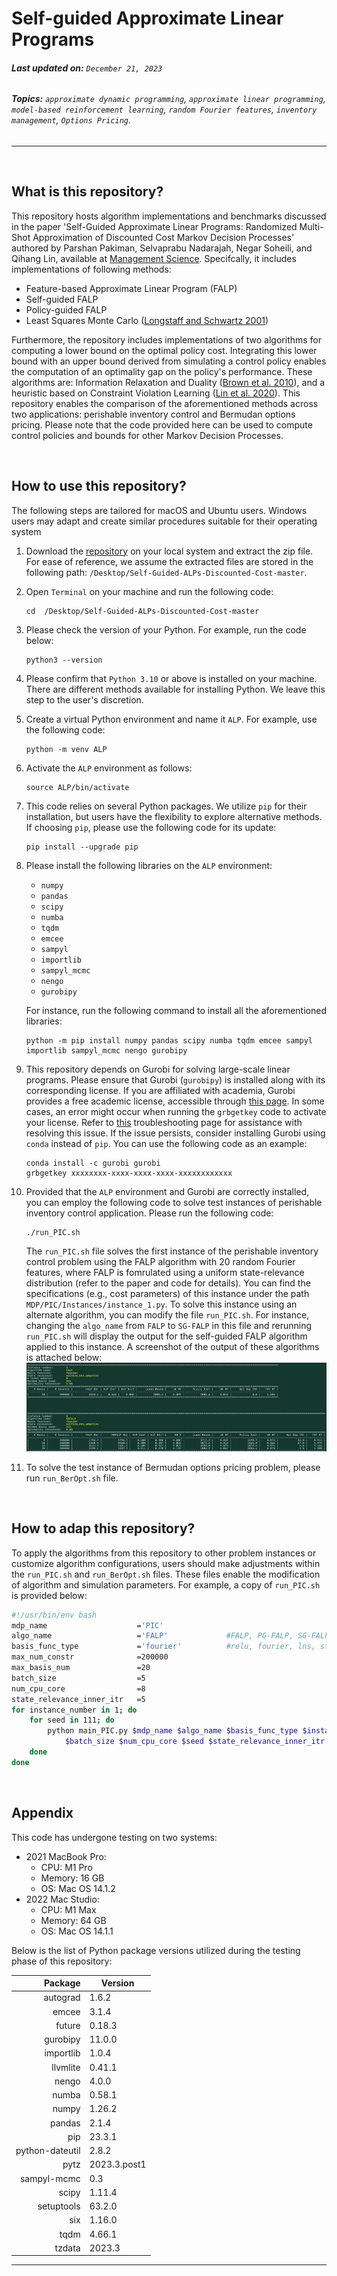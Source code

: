 # Self-guided Approximate Linear Programs
###### **Last updated on:** `December 21, 2023`
###### **Topics:** `approximate dynamic programming`, `approximate linear programming`, `model-based reinforcement learning`, `random Fourier features`, `inventory management`, `Options Pricing`.
---


<br>

## What is this repository?

This repository hosts algorithm implementations and benchmarks discussed in the paper 'Self-Guided Approximate Linear Programs: Randomized Multi-Shot Approximation of Discounted Cost Markov Decision Processes' authored by Parshan Pakiman, Selvaprabu Nadarajah, Negar Soheili, and Qihang Lin, available at [Management Science](https://ssrn.com/abstract=3512665). Specifcally, it includes implementations of following methods:    

- Feature-based Approximate Linear Program (FALP)
- Self-guided FALP
- Policy-guided FALP 
- Least Squares Monte Carlo ([Longstaff and Schwartz 2001](https://doi.org/10.1093/rfs/14.1.113))

Furthermore, the repository includes implementations of two algorithms for computing a lower bound on the optimal policy cost. Integrating this lower bound with an upper bound derived from simulating a control policy enables the computation of an optimality gap on the policy's performance. These algorithms are: Information Relaxation and Duality ([Brown et al. 2010](https://doi.org/10.1287/opre.1090.0796)), and a heuristic based on Constraint Violation Learning ([Lin et al. 2020](https://doi.org/10.1287/mnsc.2019.3289)). This repository enables the comparison of the aforementioned methods across two applications: perishable inventory control and Bermudan options pricing. Please note that the code provided here can be used to compute control policies and bounds for other Markov Decision Processes.


<br>

## How to use this repository?

The following steps are tailored for macOS and Ubuntu users. Windows users may adapt and create similar procedures suitable for their operating system

1. Download the [repository](https://github.com/Multi-Shot-Approximation-of-MDPs/Self-Guided-ALPs-Discounted-Cost) on your local system and extract the zip file. For ease of reference, we assume the extracted files are stored in the following path: `/Desktop/Self-Guided-ALPs-Discounted-Cost-master`.

2. Open `Terminal` on your machine and run the following code:
   ```
   cd  /Desktop/Self-Guided-ALPs-Discounted-Cost-master
   ```

3. Please check the version of your Python. For example, run the code below:
    ```
    python3 --version
    ```

4. Please confirm that `Python 3.10` or above is installed on your machine. There are different methods available for installing Python. We leave this step to the user's discretion.

5. Create a virtual Python environment and name it `ALP`. For example, use the following code:
    ```
    python -m venv ALP   
    ```

6. Activate the `ALP` environment as follows:
    ```
    source ALP/bin/activate
    ``` 

7. This code relies on several Python packages. We utilize `pip` for their installation, but users have the flexibility to explore alternative methods. If choosing `pip`, please use the following code for its update:
    ```
    pip install --upgrade pip
    ```

8.  Please install the following libraries on the `ALP` environment:
    - `numpy`
    - `pandas`
    - `scipy`
    - `numba`
    - `tqdm`
    - `emcee`
    - `sampyl`
    - `importlib`
    - `sampyl_mcmc`
    - `nengo`
    - `gurobipy`
    
    For instance, run the following command to install all the aforementioned libraries:
    ```
    python -m pip install numpy pandas scipy numba tqdm emcee sampyl importlib sampyl_mcmc nengo gurobipy
    ```

9.  This repository depends on Gurobi for solving large-scale linear programs. Please ensure that Gurobi (`gurobipy`) is installed along with its corresponding license. If you are affiliated with academia, Gurobi provides a free academic license, accessible through [this page](https://www.gurobi.com/academia/academic-program-and-licenses/). In some cases, an error might occur when running the `grbgetkey` code to activate your license. Refer to [this](https://support.gurobi.com/hc/en-us/articles/360040113232-How-do-I-resolve-the-error-grbgetkey-command-not-found-or-grbgetkey-is-not-recognized-) troubleshooting page for assistance with resolving this issue. If the issue persists, consider installing Gurobi using `conda` instead of `pip`. You can use the following code as an example:
    ```
    conda install -c gurobi gurobi
    grbgetkey xxxxxxxx-xxxx-xxxx-xxxx-xxxxxxxxxxxx
    ```

10. Provided that the `ALP` environment and Gurobi are correctly installed, you can employ the following code to solve test instances of perishable inventory control application. Please run the following code:
    ```
    ./run_PIC.sh
    ```
    The `run_PIC.sh` file solves the first instance of the perishable inventory control problem using the FALP algorithm with 20 random Fourier features, where FALP is fomrulated using a uniform state-relevance distribution (refer to the paper and code for details). You can find the specifications (e.g., cost parameters) of this instance under the path `MDP/PIC/Instances/instance_1.py`. To solve this instance using an alternate algorithm, you can modify the file `run_PIC.sh`. For instance, changing the `algo_name` from `FALP` to `SG-FALP` in this file and rerunning `run_PIC.sh` will display the output for the self-guided FALP algorithm applied to this instance. A screenshot of the output of these algorithms is attached below:
    <img src="output.png">

11.  To solve the test instance of Bermudan options pricing problem, please run `run_BerOpt.sh` file.

<br>

## How to adap this repository?

To apply the algorithms from this repository to other problem instances or customize algorithm configurations, users should make adjustments within the `run_PIC.sh` and `run_BerOpt.sh` files. These files enable the modification of algorithm and simulation parameters. For example, a copy of `run_PIC.sh` is provided below:
```bash
#!/usr/bin/env bash
mdp_name                    ='PIC'
algo_name                   ='FALP'             #FALP, PG-FALP, SG-FALP
basis_func_type             ='fourier'          #relu, fourier, lns, stump
max_num_constr              =200000
max_basis_num               =20
batch_size                  =5
num_cpu_core                =8
state_relevance_inner_itr   =5
for instance_number in 1; do
    for seed in 111; do
        python main_PIC.py $mdp_name $algo_name $basis_func_type $instance_number $max_num_constr $max_basis_num \
            $batch_size $num_cpu_core $seed $state_relevance_inner_itr
    done
done
```

<br>

## Appendix 

This code has undergone testing on two systems:
- 2021 MacBook Pro:
    - CPU: M1 Pro
    - Memory: 16 GB
    - OS: Mac OS 14.1.2
- 2022 Mac Studio:
    - CPU: M1 Max
    - Memory: 64 GB
    - OS: Mac OS 14.1.1

Below is the list of Python package versions utilized during the testing phase of this repository:

|  Package         | Version      |
|-----------------:|--------------|
| autograd         | 1.6.2        |
| emcee            | 3.1.4        |
| future           | 0.18.3       |
| gurobipy         | 11.0.0       |
| importlib        | 1.0.4        |
| llvmlite         | 0.41.1       |
| nengo            | 4.0.0        |
| numba            | 0.58.1       |
|  numpy           | 1.26.2       |
| pandas           | 2.1.4        |
| pip              | 23.3.1       |
| python-dateutil  | 2.8.2        |
|  pytz            | 2023.3.post1 |
|  sampyl-mcmc     | 0.3          |
| scipy            | 1.11.4       |
| setuptools       | 63.2.0       |
| six              | 1.16.0       |
|  tqdm            | 4.66.1       |
| tzdata           | 2023.3       |


---